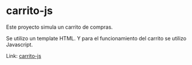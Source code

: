 ﻿# carrito-js
Este proyecto simula un carrito de compras.

Se utilizo un template HTML. Y para el funcionamiento del carrito se utilizo Javascript.


Link: [carrito-js](https://carrito-js-app.netlify.app/)
